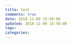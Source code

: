 ```yaml
---
title: test
comments: true
date: 2018-11-09 15:50:00
updated: 2018-11-09 15:50:00
tags:
categories:
---
```

